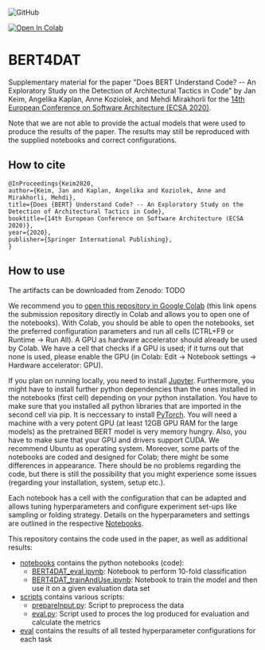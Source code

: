 ![GitHub](https://img.shields.io/github/license/Gram21/BERT4DAT?style=plastic)

[![Open In Colab](https://colab.research.google.com/assets/colab-badge.svg)](https://colab.research.google.com/github/Gram21/BERT4DAT/)

# BERT4DAT

Supplementary material for the paper "Does BERT Understand Code? -- An Exploratory Study on the Detection of Architectural Tactics in Code" by Jan Keim, Angelika Kaplan, Anne Koziolek, and Mehdi Mirakhorli for the [14th European Conference on Software Architecture (ECSA 2020)](https://ecsa2020.disim.univaq.it/).

Note that we are not able to provide the actual models that were used to produce the results of the paper.
The results may still be reproduced with the supplied notebooks and correct configurations.


## How to cite
```
@InProceedings{Keim2020,
author={Keim, Jan and Kaplan, Angelika and Koziolek, Anne and Mirakhorli, Mehdi},
title={Does {BERT} Understand Code? -- An Exploratory Study on the Detection of Architectural Tactics in Code},
booktitle={14th European Conference on Software Architecture (ECSA 2020)},
year={2020},
publisher={Springer International Publishing},
}

```

## How to use
The artifacts can be downloaded from Zenodo: TODO

We recommend you to [open this repository in Google Colab](https://colab.research.google.com/github/Gram21/BERT4DAT/) (this link opens the submission repository directly in Colab and allows you to open one of the notebooks).
With Colab, you should be able to open the notebooks, set the preferred configuration parameters and run all cells (CTRL+F9 or Runtime -> Run All).
A GPU as hardware accelerator should already be used by Colab.
We have a cell that checks if a GPU is used; if it turns out that none is used, please enable the GPU (in Colab: Edit -> Notebook settings -> Hardware accelerator: GPU).

If you plan on running locally, you need to install [Jupyter](https://jupyter.org/install).
Furthermore, you might have to install further python dependencies than the ones installed in the notebooks (first cell) depending on your python installation.
You have to make sure that you installed all python libraries that are imported in the second cell via pip.
It is neccessary to install [PyTorch](https://pytorch.org/get-started/locally/#start-locally).
You will need a machine with a very potent GPU (at least 12GB GPU RAM for the large models) as the pretrained BERT model is very memory hungry.
Also, you have to make sure that your GPU and drivers support CUDA.
We recommend Ubuntu as operating system.
Moreover, some parts of the notebooks are coded and designed for Colab; there might be some differences in appearance.
There should be no problems regarding the code, but there is still the possibility that you might experience some issues (regarding your installation, system, setup etc.).

Each notebook has a cell with the configuration that can be adapted and allows tuning hyperparameters and configure experiment set-ups like sampling or folding strategy.
Details on the hyperparameters and settings are outlined in the respective [Notebooks](./notebooks/).

This repository contains the code used in the paper, as well as additional results:

* [notebooks](./notebooks/) contains the python notebooks (code):
	- [BERT4DAT_eval.ipynb](./notebooks/BERT4DAT_eval.ipynb): Notebook to perform 10-fold classification
	- [BERT4DAT_trainAndUse.ipynb](./notebooks/BERT4DAT_trainAndUse.ipynb): Notebook to train the model and then use it on a given evaluation data set
* [scripts](./scripts/) contains various scripts:
	- [prepareInput.py](./scripts/prepareInput.py): Script to preprocess the data
	- [eval.py](./scripts/eval.py): Script used to proces the log produced for evaluation and calculate the metrics
* [eval](./eval/) contains the results of all tested hyperparameter configurations for each task
